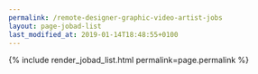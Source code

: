 ```yaml
---
permalink: /remote-designer-graphic-video-artist-jobs
layout: page-jobad-list
last_modified_at: 2019-01-14T18:48:55+0100
---
```

{% include render_jobad_list.html permalink=page.permalink %}
